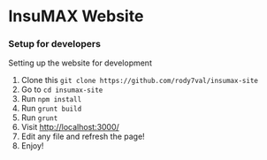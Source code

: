 InsuMAX Website
======================

### Setup for developers
Setting up the website for development 
  1. Clone this `git clone https://github.com/rody7val/insumax-site` 
  2. Go to `cd insumax-site`
  3. Run `npm install`
  4. Run `grunt build`
  5. Run `grunt`
  6. Visit [http://localhost:3000/](http://localhost:3000/) 
  7. Edit any file and refresh the page!
  8. Enjoy!

